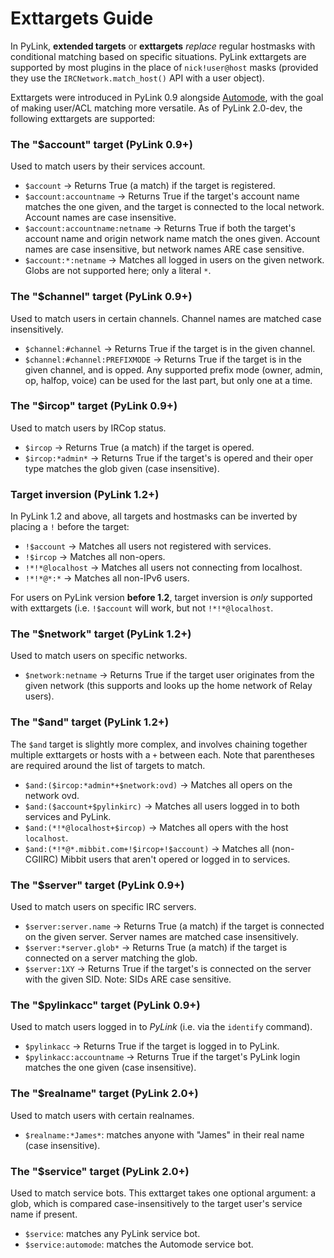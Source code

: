 # Exttargets Guide

In PyLink, **extended targets** or **exttargets** *replace* regular hostmasks with conditional matching based on specific situations. PyLink exttargets are supported by most plugins in the place of `nick!user@host` masks (provided they use the `IRCNetwork.match_host()` API with a user object).

Exttargets were introduced in PyLink 0.9 alongside [Automode](automode.md), with the goal of making user/ACL matching more versatile. As of PyLink 2.0-dev, the following exttargets are supported:

### The "$account" target (PyLink 0.9+)
Used to match users by their services account.

- `$account` -> Returns True (a match) if the target is registered.
- `$account:accountname` -> Returns True if the target's account name matches the one given, and the target is connected to the local network. Account names are case insensitive.
- `$account:accountname:netname` -> Returns True if both the target's account name and origin network name match the ones given. Account names are case insensitive, but network names ARE case sensitive.
- `$account:*:netname` -> Matches all logged in users on the given network. Globs are not supported here; only a literal `*`.

### The "$channel" target (PyLink 0.9+)
Used to match users in certain channels. Channel names are matched case insensitively.

- `$channel:#channel` -> Returns True if the target is in the given channel.
- `$channel:#channel:PREFIXMODE` -> Returns True if the target is in the given channel, and is opped. Any supported prefix mode (owner, admin, op, halfop, voice) can be used for the last part, but only one at a time.

### The "$ircop" target (PyLink 0.9+)
Used to match users by IRCop status.

- `$ircop` -> Returns True (a match) if the target is opered.
- `$ircop:*admin*` -> Returns True if the target's is opered and their oper type matches the glob given (case insensitive).

### Target inversion (PyLink 1.2+)
In PyLink 1.2 and above, all targets and hostmasks can be inverted by placing a `!` before the target:

- `!$account` -> Matches all users not registered with services.
- `!$ircop` -> Matches all non-opers.
- `!*!*@localhost` -> Matches all users not connecting from localhost.
- `!*!*@*:*` -> Matches all non-IPv6 users.

For users on PyLink version **before 1.2**, target inversion is *only* supported with exttargets (i.e. `!$account` will work, but not `!*!*@localhost`.

### The "$network" target (PyLink 1.2+)
Used to match users on specific networks.

- `$network:netname` -> Returns True if the target user originates from the given network (this supports and looks up the home network of Relay users).

### The "$and" target (PyLink 1.2+)
The `$and` target is slightly more complex, and involves chaining together multiple exttargets or hosts with a `+` between each. Note that parentheses are required around the list of targets to match.

- `$and:($ircop:*admin*+$network:ovd)` -> Matches all opers on the network ovd.
- `$and:($account+$pylinkirc)` -> Matches all users logged in to both services and PyLink.
- `$and:(*!*@localhost+$ircop)` -> Matches all opers with the host `localhost`.
- `$and:(*!*@*.mibbit.com+!$ircop+!$account)` -> Matches all (non-CGIIRC) Mibbit users that aren't opered or logged in to services.

### The "$server" target (PyLink 0.9+)
Used to match users on specific IRC servers.

- `$server:server.name` -> Returns True (a match) if the target is connected on the given server. Server names are matched case insensitively.
- `$server:*server.glob*` -> Returns True (a match) if the target is connected on a server matching the glob.
- `$server:1XY` -> Returns True if the target's is connected on the server with the given SID. Note: SIDs ARE case sensitive.

### The "$pylinkacc" target (PyLink 0.9+)
Used to match users logged in to *PyLink* (i.e. via the `identify` command).

- `$pylinkacc` -> Returns True if the target is logged in to PyLink.
- `$pylinkacc:accountname` -> Returns True if the target's PyLink login matches the one given (case insensitive).

### The "$realname" target (PyLink 2.0+)
Used to match users with certain realnames.

- `$realname:*James*`: matches anyone with "James" in their real name (case insensitive).

### The "$service" target (PyLink 2.0+)
Used to match service bots. This exttarget takes one optional argument: a glob, which is compared case-insensitively to the target user's service name if present.

- `$service`: matches any PyLink service bot.
- `$service:automode`: matches the Automode service bot.
